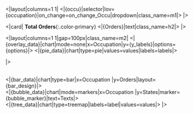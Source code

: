 <|layout|columns=1 1|
<|{occu}|selector|lov={occupation}|on_change=on_change_Occu|dropdown|class_name=m1|>
|>
<br/>

<|card|
**Total Orders**{:.color-primary}
<|{Orders}|text|class_name=h2|>
|>
<br/>


<|layout|columns=1 1|gap=100px|class_name=m2|
<|{overlay_data}|chart|mode=none|x=Occupation|y={y_labels}|options={options}|>
<|{pie_data}|chart|type=pie|values=values|labels=labels|>

|>

<br/>
<|{bar_data}|chart|type=bar|x=Occupation |y=Orders|layout={bar_design}|>

<br/>
<|{bubble_data}|chart|mode=markers|x=Occupation |y=States|marker={bubble_marker}|text=Texts|>
<br/>
<|{tree_data}|chart|type=treemap|labels=label|values=values|> |>